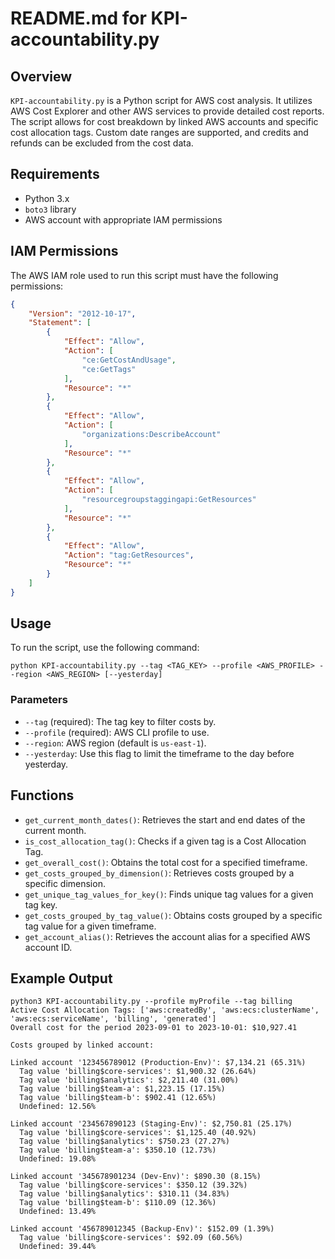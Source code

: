 # README.md for KPI-accountability.py

## Overview

`KPI-accountability.py` is a Python script for AWS cost analysis. It utilizes AWS Cost Explorer and other AWS services to provide detailed cost reports. The script allows for cost breakdown by linked AWS accounts and specific cost allocation tags. Custom date ranges are supported, and credits and refunds can be excluded from the cost data.

## Requirements

- Python 3.x
- `boto3` library
- AWS account with appropriate IAM permissions

## IAM Permissions

The AWS IAM role used to run this script must have the following permissions:

```json
{
    "Version": "2012-10-17",
    "Statement": [
        {
            "Effect": "Allow",
            "Action": [
                "ce:GetCostAndUsage",
                "ce:GetTags"
            ],
            "Resource": "*"
        },
        {
            "Effect": "Allow",
            "Action": [
                "organizations:DescribeAccount"
            ],
            "Resource": "*"
        },
        {
            "Effect": "Allow",
            "Action": [
                "resourcegroupstaggingapi:GetResources"
            ],
            "Resource": "*"
        },
        {
            "Effect": "Allow",
            "Action": "tag:GetResources",
            "Resource": "*"
        }
    ]
}
```

## Usage

To run the script, use the following command:

```
python KPI-accountability.py --tag <TAG_KEY> --profile <AWS_PROFILE> --region <AWS_REGION> [--yesterday]
```

### Parameters

- `--tag` (required): The tag key to filter costs by.
- `--profile` (required): AWS CLI profile to use.
- `--region`: AWS region (default is `us-east-1`).
- `--yesterday`: Use this flag to limit the timeframe to the day before yesterday.

## Functions

- `get_current_month_dates()`: Retrieves the start and end dates of the current month.
- `is_cost_allocation_tag()`: Checks if a given tag is a Cost Allocation Tag.
- `get_overall_cost()`: Obtains the total cost for a specified timeframe.
- `get_costs_grouped_by_dimension()`: Retrieves costs grouped by a specific dimension.
- `get_unique_tag_values_for_key()`: Finds unique tag values for a given tag key.
- `get_costs_grouped_by_tag_value()`: Obtains costs grouped by a specific tag value for a given timeframe.
- `get_account_alias()`: Retrieves the account alias for a specified AWS account ID.

## Example Output

```
python3 KPI-accountability.py --profile myProfile --tag billing
Active Cost Allocation Tags: ['aws:createdBy', 'aws:ecs:clusterName', 'aws:ecs:serviceName', 'billing', 'generated']
Overall cost for the period 2023-09-01 to 2023-10-01: $10,927.41

Costs grouped by linked account:

Linked account '123456789012 (Production-Env)': $7,134.21 (65.31%)
  Tag value 'billing$core-services': $1,900.32 (26.64%)
  Tag value 'billing$analytics': $2,211.40 (31.00%)
  Tag value 'billing$team-a': $1,223.15 (17.15%)
  Tag value 'billing$team-b': $902.41 (12.65%)
  Undefined: 12.56%

Linked account '234567890123 (Staging-Env)': $2,750.81 (25.17%)
  Tag value 'billing$core-services': $1,125.40 (40.92%)
  Tag value 'billing$analytics': $750.23 (27.27%)
  Tag value 'billing$team-a': $350.10 (12.73%)
  Undefined: 19.08%

Linked account '345678901234 (Dev-Env)': $890.30 (8.15%)
  Tag value 'billing$core-services': $350.12 (39.32%)
  Tag value 'billing$analytics': $310.11 (34.83%)
  Tag value 'billing$team-b': $110.09 (12.36%)
  Undefined: 13.49%

Linked account '456789012345 (Backup-Env)': $152.09 (1.39%)
  Tag value 'billing$core-services': $92.09 (60.56%)
  Undefined: 39.44%
```
